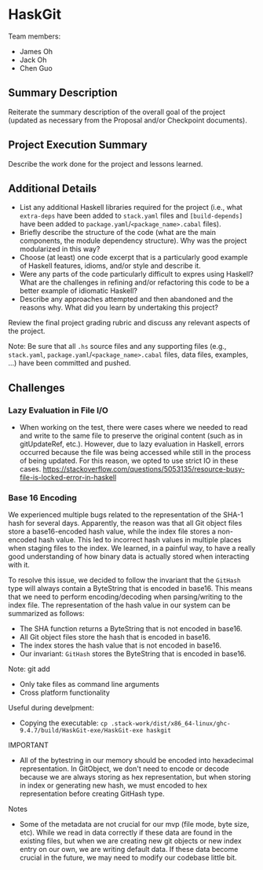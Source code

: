 # HaskGit

Team members:

- James Oh
- Jack Oh
- Chen Guo

## Summary Description

Reiterate the summary description of the overall goal of the project (updated as
necessary from the Proposal and/or Checkpoint documents).

## Project Execution Summary

Describe the work done for the project and lessons learned.

## Additional Details

- List any additional Haskell libraries required for the project (i.e., what
  `extra-deps` have been added to `stack.yaml` files and `[build-depends]` have
  been added to `package.yaml`/`<package_name>.cabal` files).
- Briefly describe the structure of the code (what are the main components, the
  module dependency structure). Why was the project modularized in this way?
- Choose (at least) one code excerpt that is a particularly good example of
  Haskell features, idioms, and/or style and describe it.
- Were any parts of the code particularly difficult to expres using Haskell?
  What are the challenges in refining and/or refactoring this code to be a
  better example of idiomatic Haskell?
- Describe any approaches attempted and then abandoned and the reasons why. What
  did you learn by undertaking this project?

Review the final project grading rubric and discuss any relevant aspects of the
project.

Note: Be sure that all `.hs` source files and any supporting files (e.g.,
`stack.yaml`, `package.yaml`/`<package_name>.cabal` files, data files, examples,
...) have been committed and pushed.

## Challenges
### Lazy Evaluation in File I/O
- When working on the test, there were cases where we needed to read and write to the same file to preserve the original content (such as in gitUpdateRef, etc.). However, due to lazy evaluation in Haskell, errors occurred because the file was being accessed while still in the process of being updated. For this reason, we opted to use strict IO in these cases.
https://stackoverflow.com/questions/5053135/resource-busy-file-is-locked-error-in-haskell

### Base 16 Encoding
We experienced multiple bugs related to the representation of the SHA-1 hash for several days. Apparently, the reason was that all Git object files store a base16-encoded hash value, while the index file stores a non-encoded hash value. This led to incorrect hash values in multiple places when staging files to the index. We learned, in a painful way, to have a really good understanding of how binary data is actually stored when interacting with it.

To resolve this issue, we decided to follow the invariant that the `GitHash` type will always contain a ByteString that is encoded in base16. This means that we need to perform encoding/decoding when parsing/writing to the index file. The representation of the hash value in our system can be summarized as follows:

- The SHA function returns a ByteString that is not encoded in base16.
- All Git object files store the hash that is encoded in base16.
- The index stores the hash value that is not encoded in base16.
- Our invariant: `GitHash` stores the ByteString that is encoded in base16.


<!-- Proving the IO heavy application can still have benefits by using Haskell as implementation language -->


Note:
git add
- Only take files as command line arguments
- Cross platform functionality

Useful during develpment:
- Copying the executable: `cp .stack-work/dist/x86_64-linux/ghc-9.4.7/build/HaskGit-exe/HaskGit-exe haskgit`


IMPORTANT
- All of the bytestring in our memory should be encoded into hexadecimal representation. In GitObject, we don't need to encode or decode because we are always storing as hex representation, but when storing in index or generating new hash, we must encoded to hex representation before creating GitHash type.


Notes
- Some of the metadata are not crucial for our mvp (file mode, byte size, etc). While we read in data correctly if these data are found in the existing files, but when we are creating new git objects or new index entry on our own, we are writing default data. If these data become crucial in the future, we may need to modify our codebase little bit.